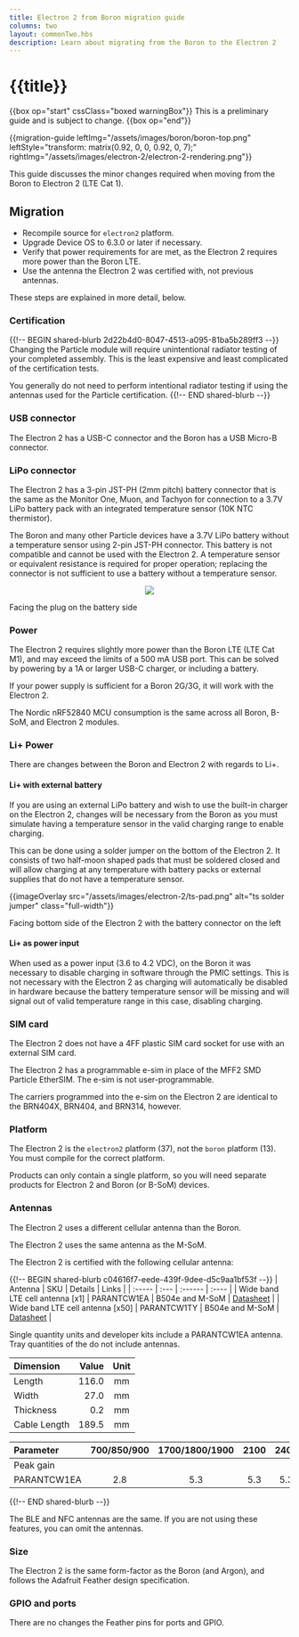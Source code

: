 ```yaml
---
title: Electron 2 from Boron migration guide
columns: two
layout: commonTwo.hbs
description: Learn about migrating from the Boron to the Electron 2
---
```


# {{title}}

{{box op="start" cssClass="boxed warningBox"}}
This is a preliminary guide and is subject to change.
{{box op="end"}}

{{migration-guide leftImg="/assets/images/boron/boron-top.png" leftStyle="transform: matrix(0.92, 0, 0, 0.92, 0, 7);" rightImg="/assets/images/electron-2/electron-2-rendering.png"}}


This guide discusses the minor changes required when moving from the Boron to Electron 2 (LTE Cat 1).

## Migration

- Recompile source for `electron2` platform.
- Upgrade Device OS to 6.3.0 or later if necessary.
- Verify that power requirements for are met, as the Electron 2 requires more power than the Boron LTE.
- Use the antenna the Electron 2 was certified with, not previous antennas.

These steps are explained in more detail, below.

### Certification

{{!-- BEGIN shared-blurb 2d22b4d0-8047-4513-a095-81ba5b289ff3 --}}
Changing the Particle module will require unintentional radiator testing of your completed assembly. This is the least expensive 
and least complicated of the certification tests.

You generally do not need to perform intentional radiator testing if using the antennas used for the Particle certification.
{{!-- END shared-blurb --}}

### USB connector

The Electron 2 has a USB-C connector and the Boron has a USB Micro-B connector.

### LiPo connector

The Electron 2 has a 3-pin JST-PH (2mm pitch) battery connector that is the same as the Monitor One, Muon, and Tachyon for connection to a 3.7V LiPo battery pack 
with an integrated temperature sensor (10K NTC thermistor).

The Boron and many other Particle devices have a 3.7V LiPo battery without a temperature sensor using 2-pin JST-PH connector. This battery is not compatible and cannot be used with the Electron 2. A temperature sensor or equivalent resistance is required for proper operation; replacing the connector is not sufficient to use a battery without a temperature sensor.

<div align="center"><img src="/assets/images/m-series/battery-conn.png" class="small"></div>

<p class="attribution">Facing the plug on the battery side</p>

### Power

The Electron 2 requires slightly more power than the Boron LTE (LTE Cat M1), and may exceed the limits of a 500 mA USB
port. This can be solved by powering by a 1A or larger USB-C charger, or including a battery.

If your power supply is sufficient for a Boron 2G/3G, it will work with the Electron 2.

The Nordic nRF52840 MCU consumption is the same across all Boron, B-SoM, and Electron 2 modules.


### Li+ Power

There are changes between the Boron and Electron 2 with regards to Li+.

#### Li+ with external battery

If you are using an external LiPo battery and wish to use the built-in charger on the Electron 2,
changes will be necessary from the Boron as you must simulate having a temperature
sensor in the valid charging range to enable charging.

This can be done using a solder jumper on the bottom of the Electron 2. It consists
of two half-moon shaped pads that must be soldered closed and will allow charging at
any temperature with battery packs or external supplies that do not have a temperature sensor.

{{imageOverlay src="/assets/images/electron-2/ts-pad.png" alt="ts solder jumper" class="full-width"}}

<p class="attribution">Facing bottom side of the Electron 2 with the battery connector on the left</p>

#### Li+ as power input

When used as a power input (3.6 to 4.2 VDC), on the Boron it was necessary to disable charging in software 
through the PMIC settings. This is not necessary with the Electron 2 as charging will automatically be
disabled in hardware because the battery temperature sensor will be missing and will signal out of valid
temperature range in this case, disabling charging.


### SIM card

The Electron 2 does not have a 4FF plastic SIM card socket for use with an external SIM card. 

The Electron 2 has a programmable e-sim in place of the MFF2 SMD Particle EtherSIM. The e-sim is not user-programmable.

The carriers programmed into the e-sim on the Electron 2 are identical to the BRN404X, BRN404, and BRN314, however.


### Platform

The Electron 2 is the `electron2` platform (37), not the `boron` platform (13). You must compile for the correct platform. 

Products can only contain a single platform, so you will need separate products for Electron 2 and Boron (or B-SoM) devices.

### Antennas

The Electron 2 uses a different cellular antenna than the Boron.

The Electron 2 uses the same antenna as the M-SoM.

The Electron 2 is certified with the following cellular antenna:

{{!-- BEGIN shared-blurb c04616f7-eede-439f-9dee-d5c9aa1bf53f --}}
| Antenna | SKU | Details | Links |
| :----- | :--- | :------ | :---- |
| Wide band LTE cell antenna [x1] | PARANTCW1EA | B504e and M-SoM | [Datasheet](/assets/pdfs/PARANTCW1EA.pdf) |
| Wide band LTE cell antenna [x50] | PARANTCW1TY | B504e and M-SoM | [Datasheet](/assets/pdfs/PARANTCW1EA.pdf) |

Single quantity units and developer kits include a PARANTCW1EA antenna. Tray quantities of the do not include antennas.

| Dimension | Value | Unit |
| :--- | ---: | :---: |
| Length | 116.0 | mm |
| Width | 27.0 | mm |
| Thickness | 0.2 | mm |
| Cable Length | 189.5 | mm |


| Parameter | 700/850/900 | 1700/1800/1900 | 2100 | 2400 | 2600 | Unit |
| :--- | :---: | :---: | :---: | :---: | :---: | :--- |
| Peak gain | | | | | | | |
| PARANTCW1EA | 2.8 | 5.3 | 5.3 | 5.3 | 5.3 | dBi |
{{!-- END shared-blurb --}}


The BLE and NFC antennas are the same. If you are not using these features, you can omit the antennas.

### Size

The Electron 2 is the same form-factor as the Boron (and Argon), and follows the Adafruit Feather
design specification.

### GPIO and ports

There are no changes the Feather pins for ports and GPIO.


